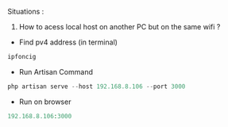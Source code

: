 Situations :

1. How to acess local host on another PC but on the same wifi ?
- Find pv4 address (in terminal)
```php
ipfoncig

```

- Run Artisan Command
```php
php artisan serve --host 192.168.8.106 --port 3000

```

- Run on browser
```php
192.168.8.106:3000

```



